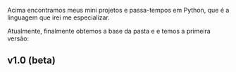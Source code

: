 Acima encontramos meus mini projetos e passa-tempos em Python, que é a linguagem que irei me especializar.

Atualmente, finalmente obtemos a base da pasta e e temos a primeira versão:

## v1.0 (beta)
